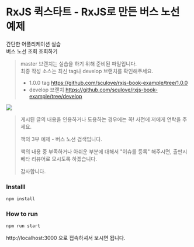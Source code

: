 # RxJS 퀵스타트 - RxJS로 만든 버스 노선 예제

간단한 어플리케이션 실습  
버스 노선 조회 조회하기

> master 브랜치는 실습을 하기 위해 준비된 파일입니다.  
> 최종 작성 소스는 최신 tag나 develop 브랜치를 확인해주세요.
>
> - 1.0.0 tag https://github.com/sculove/rxjs-book-example/tree/1.0.0
> - develop 브랜치 https://github.com/sculove/rxjs-book-example/tree/develop

![](https://raw.githubusercontent.com/sculove/rxjs-book-example/master/snapshot.png)

> 게시된 글의 내용을 인용하거나 도용하는 경우에는 꼭! 사전에 저에게 연락을 주세요.
>
> 책의 3부 예제 - 버스 노선 검색입니다.
>
> 책의 내용 중 부족하거나 아쉬운 부분에 대해서 "이슈를 등록" 해주시면,
> 출판시 베타 리뷰어로 모시도록 하겠습니다.
>
> 감사합니다.

### Installl

```bash
npm install
```

### How to run

```bash
npm run start
```

http://localhost:3000 으로 접속하셔서 보시면 됩니다.
